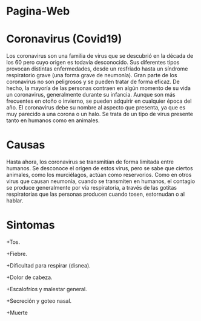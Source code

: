 # Pagina-Web
#  Coronavirus (Covid19)
Los coronavirus son una familia de virus que se descubrió en la década de los 60 pero cuyo origen es todavía desconocido. Sus diferentes tipos provocan distintas enfermedades, desde un resfriado hasta un síndrome respiratorio grave (una forma grave de neumonía).
Gran parte de los coronavirus no son peligrosos y se pueden tratar de forma eficaz. De hecho, la mayoría de las personas contraen en algún momento de su vida un coronavirus, generalmente durante su infancia. Aunque son más frecuentes en otoño o invierno, se pueden adquirir en cualquier época del año.
El coronavirus debe su nombre al aspecto que presenta, ya que es muy parecido a una corona o un halo. Se trata de un tipo de virus presente tanto en humanos como en animales.
# Causas
Hasta ahora, los coronavirus se transmitían de forma limitada entre humanos. Se desconoce el origen de estos virus, pero se sabe que ciertos animales, como los murciélagos, actúan como reservorios.
Como en otros virus que causan neumonía, cuando se transmiten en humanos, el contagio se produce generalmente por vía respiratoria, a través de las gotitas respiratorias que las personas producen cuando tosen, estornudan o al hablar.
#  Sintomas
+Tos.

+Fiebre.

+Dificultad para respirar (disnea).

+Dolor de cabeza.

+Escalofríos y malestar general.

+Secreción y goteo nasal.

+Muerte
